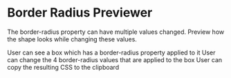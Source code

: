 # Border Radius Previewer

The border-radius property can have multiple values changed. Preview how the shape looks while changing these values.


 User can see a box which has a border-radius property applied to it
 User can change the 4 border-radius values that are applied to the box
 User can copy the resulting CSS to the clipboard
